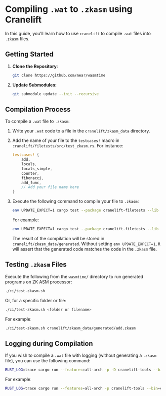 
# Compiling `.wat` to `.zkasm` using Cranelift

In this guide, you'll learn how to use `cranelift` to compile `.wat` files into `.zkasm` files.

## Getting Started

1. **Clone the Repository**:
   ```bash
   git clone https://github.com/near/wasmtime
   ```

2. **Update Submodules**:
   ```bash
   git submodule update --init --recursive
   ```

## Compilation Process

To compile a `.wat` file to `.zkasm`:

1. Write your `.wat` code to a file in the `cranelift/zkasm_data` directory.

2. Add the name of your file to the `testcases!` macro in `cranelift/filetests/src/test_zkasm.rs`. For instance:

   ```rust
   testcases! {
       add,
       locals,
       locals_simple,
       counter,
       fibonacci,
       add_func,
       // Add your file name here
   }
   ```

3. Execute the following command to compile your file to `.zkasm`:

   ```bash
   env UPDATE_EXPECT=1 cargo test --package cranelift-filetests --lib -- test_zkasm::tests::<filename> --exact --nocapture
   ```

   For example:

   ```bash
   env UPDATE_EXPECT=1 cargo test --package cranelift-filetests --lib -- test_zkasm::tests::add --exact --nocapture
   ```

   The result of the compilation will be stored in `cranelift/zkasm_data/generated`. Without setting `env UPDATE_EXPECT=1`, it will assert that the generated code matches the code in the `.zkasm` file.

## Testing `.zkasm` Files

Execute the following from the `wasmtime/` directory to run generated programs on ZK ASM processor:

   ```bash
   ./ci/test-zkasm.sh
   ```

   Or, for a specific folder or file:

   ```bash
   ./ci/test-zkasm.sh <folder or filename>
   ```

   For example:

   ```bash
   ./ci/test-zkasm.sh cranelift/zkasm_data/generated/add.zkasm
   ```

## Logging during Compilation

If you wish to compile a `.wat` file with logging (without generating a `.zkasm` file), you can use the following command:

   ```bash
   RUST_LOG=trace cargo run --features=all-arch -p -D cranelift-tools --bin=clif-util wasm --target=zkasm <filepath>
   ```

   For example:

   ```bash
   RUST_LOG=trace cargo run --features=all-arch -p cranelift-tools --bin=clif-util wasm --target=zkasm cranelift/zkasm_data/add.wat 2>trace.txt
   ```
